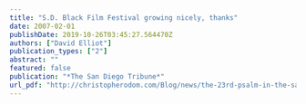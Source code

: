 ```yaml
---
title: "S.D. Black Film Festival growing nicely, thanks"
date: 2007-02-01
publishDate: 2019-10-26T03:45:27.564470Z
authors: ["David Elliot"]
publication_types: ["2"]
abstract: ""
featured: false
publication: "*The San Diego Tribune*"
url_pdf: "http://christopherodom.com/Blog/news/the-23rd-psalm-in-the-san-diego-union-tribune/"
---
```


